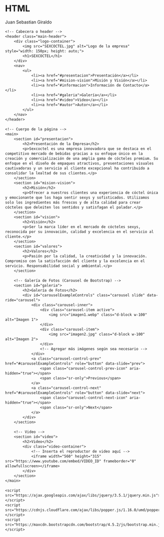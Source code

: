 # HTML
 Juan Sebastian Giraldo
<!DOCTYPE html>
<html lang="es">
<head>
    <meta charset="UTF-8">
    <meta name="viewport" content="width=device-width, initial-scale=1.0">
    <title>SEXCOCTEL</title>
    <link rel="stylesheet" href="https://maxcdn.bootstrapcdn.com/bootstrap/4.5.2/css/bootstrap.min.css">
    <link rel="stylesheet" href="styles.css">
    <style>
        /* Estilos adicionales */
        /* ... (se agregan los estilos proporcionados anteriormente) ... */
    </style>
</head>
<body>

    <!-- Cabecera o header -->
    <header class="main-header">
        <div class="logo-container">
            <img src="SEXCOCTEL.jpg" alt="Logo de la empresa" style="width: 150px; height: auto;">
            <h1>SEXCOCTEL</h1>
        </div>
        <nav>
            <ul>
                <li><a href="#presentacion">Presentación</a></li>
                <li><a href="#mision-vision">Misión y Visión</a></li>
                <li><a href="#informacion">Información de Contacto</a></li>
                <li><a href="#galeria">Galería</a></li>
                <li><a href="#video">Video</a></li>
                <li><a href="#autor">Autor</a></li>
            </ul>
        </nav>
    </header>

    <!-- Cuerpo de la página -->
    <main>
        <section id="presentacion">
            <h2>Presentación de la Empresa</h2>
            <p>Sexcoctel es una empresa innovadora que se destaca en el competitivo mercado de bebidas gracias a su enfoque único en la creación y comercialización de una amplia gama de cócteles premium. Su enfoque en el diseño de empaques atractivos, presentaciones visuales cautivadoras y un servicio al cliente excepcional ha contribuido a consolidar la lealtad de sus clientes.</p>
        </section>
        <section id="mision-vision">
            <h2>Misión</h2>
            <p>Ofrecer a nuestros clientes una experiencia de cóctel única y emocionante que los haga sentir sexys y sofisticados. Utilizamos solo los ingredientes más frescos y de alta calidad para crear cócteles que deleiten los sentidos y satisfagan el paladar.</p>
        </section>
        <section id="vision">
            <h2>Visión</h2>
            <p>Ser la marca líder en el mercado de cócteles sexys, reconocida por su innovación, calidad y excelencia en el servicio al cliente.</p>
        </section>
        <section id="valores">
            <h2>Valores</h2>
            <p>Pasión por la calidad, la creatividad y la innovación. Compromiso con la satisfacción del cliente y la excelencia en el servicio. Responsabilidad social y ambiental.</p>
        </section>

        <!-- Galería de Fotos (Carousel de Bootstrap) -->
        <section id="galeria">
            <h2>Galería de Fotos</h2>
            <div id="carouselExampleControls" class="carousel slide" data-ride="carousel">
                <div class="carousel-inner">
                    <div class="carousel-item active">
                        <img src="imagen1.webp" class="d-block w-100" alt="Imagen 1">
                    </div>
                    <div class="carousel-item">
                        <img src="imagen2.jpg" class="d-block w-100" alt="Imagen 2">
                    </div>
                    <!-- Agregar más imágenes según sea necesario -->
                </div>
                <a class="carousel-control-prev" href="#carouselExampleControls" role="button" data-slide="prev">
                    <span class="carousel-control-prev-icon" aria-hidden="true"></span>
                    <span class="sr-only">Previous</span>
                </a>
                <a class="carousel-control-next" href="#carouselExampleControls" role="button" data-slide="next">
                    <span class="carousel-control-next-icon" aria-hidden="true"></span>
                    <span class="sr-only">Next</span>
                </a>
            </div>
        </section>

        <!-- Video -->
        <section id="video">
            <h2>Video</h2>
            <div class="video-container">
                <!-- Inserta el reproductor de video aquí -->
                <iframe width="560" height="315" src="https://www.youtube.com/embed/VIDEO_ID" frameborder="0" allowfullscreen></iframe>
            </div>
        </section>
    </main>

    <script src="https://ajax.googleapis.com/ajax/libs/jquery/3.5.1/jquery.min.js"></script>
    <script src="https://cdnjs.cloudflare.com/ajax/libs/popper.js/1.16.0/umd/popper.min.js"></script>
    <script src="https://maxcdn.bootstrapcdn.com/bootstrap/4.5.2/js/bootstrap.min.js"></script>
</body>
</html>
